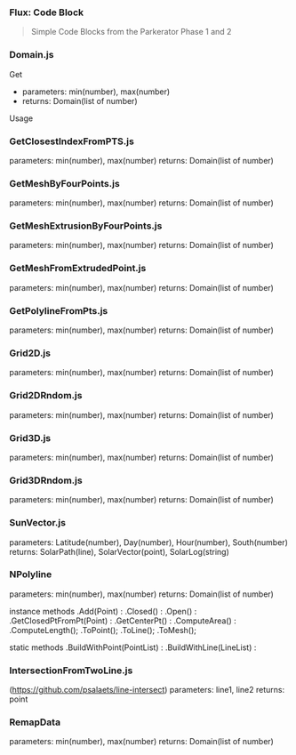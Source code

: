 ### Flux: Code Block

> Simple Code Blocks from the Parkerator Phase 1 and 2


### Domain.js
Get
- parameters: min(number), max(number)
- returns: Domain(list of number)

Usage


### GetClosestIndexFromPTS.js

parameters: min(number), max(number)
returns: Domain(list of number)

### GetMeshByFourPoints.js	

parameters: min(number), max(number)
returns: Domain(list of number)


### GetMeshExtrusionByFourPoints.js	
parameters: min(number), max(number)
returns: Domain(list of number)


### GetMeshFromExtrudedPoint.js	
parameters: min(number), max(number)
returns: Domain(list of number)


### GetPolylineFromPts.js
parameters: min(number), max(number)
returns: Domain(list of number)


### Grid2D.js
parameters: min(number), max(number)
returns: Domain(list of number)


### Grid2DRndom.js	
parameters: min(number), max(number)
returns: Domain(list of number)


### Grid3D.js	
parameters: min(number), max(number)
returns: Domain(list of number)


### Grid3DRndom.js	
parameters: min(number), max(number)
returns: Domain(list of number)

### SunVector.js
parameters: Latitude(number), Day(number), Hour(number), South(number)
returns: SolarPath(line), SolarVector(point), SolarLog(string)


### NPolyline
parameters: min(number), max(number)
returns: Domain(list of number)

instance methods
.Add(Point) :
.Closed() :
.Open() :
.GetClosedPtFromPt(Point) :
.GetCenterPt() :
.ComputeArea() : 
.ComputeLength();
.ToPoint();
.ToLine();
.ToMesh();

static methods
.BuildWithPoint(PointList) :
.BuildWithLine(LineList) :


### IntersectionFromTwoLine.js
(https://github.com/psalaets/line-intersect)
parameters: line1, line2
returns: point


### RemapData
parameters: min(number), max(number)
returns: Domain(list of number)


